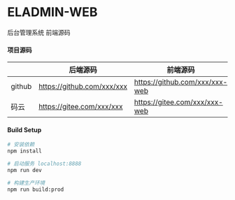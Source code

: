 # ELADMIN-WEB

后台管理系统 前端源码

#### 项目源码

|     |   后端源码  |   前端源码  |
|---  |--- | --- |
|  github   |  https://github.com/xxx/xxx   |  https://github.com/xxx/xxx-web   |
|  码云   |  https://gitee.com/xxx/xxx   |  https://gitee.com/xxx/xxx-web   |

#### Build Setup
``` bash
# 安装依赖
npm install

# 启动服务 localhost:8888
npm run dev

# 构建生产环境
npm run build:prod
```
